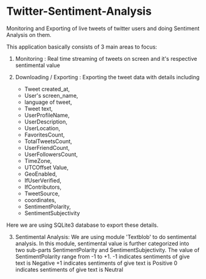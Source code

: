 # Twitter-Sentiment-Analysis
Monitoring and Exporting of live tweets of twitter users and doing Sentiment Analysis on them.

This application basically consists of 3 main areas to focus:

1. Monitoring : Real time streaming of tweets on screen and it's respective sentimental value

2. Downloading / Exporting : Exporting the tweet data with details including 
    - Tweet created_at, 
    - User's screen_name, 
    - language of tweet, 
    - Tweet text, 
    - UserProfileName, 
    - UserDescription, 
    - UserLocation, 
    - FavoritesCount, 
    - TotalTweetsCount, 
    - UserFriendCount, 
    - UserFollowersCount, 
    - TimeZone, 
    - UTCOffset Value, 
    - GeoEnabled, 
    - IfUserVerified, 
    - IfContributors, 
    - TweetSource, 
    - coordinates, 
    - SentimentPolarity, 
    - SentimentSubjectivity

Here we are using SQLite3 database to export these details. 

3. Sentimental Analysis: We are using module 'Textblob' to do sentimental analysis. In this module, sentimental value is further categorized into two sub-parts SentimentPolarity and SentimentSubjectivity. The value of SentimentPolarity range from -1 to +1.
    -1 indicates sentiments of give text is Negative
    +1 indicates sentiments of give text is Positive
     0 indicates sentiments of give text is Neutral
